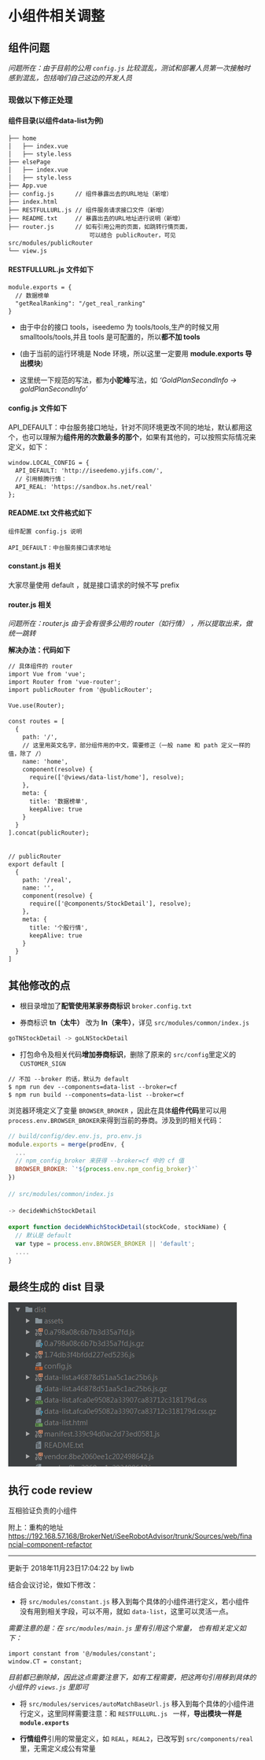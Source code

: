 # 小组件相关调整


## 组件问题

*问题所在：由于目前的公用 `config.js` 比较混乱，测试和部署人员第一次接触时感到混乱，包括咱们自己这边的开发人员*

### 现做以下修正处理

#### 组件目录(以组件data-list为例)

```
├── home
│   ├── index.vue
│   ├── style.less
├── elsePage
│   ├── index.vue
│   ├── style.less
├── App.vue
├── config.js      // 组件暴露出去的URL地址（新增）
├── index.html
├── RESTFULLURL.js // 组件服务请求接口文件（新增）
├── README.txt     // 暴露出去的URL地址进行说明（新增）
├── router.js      // 如有引用公用的页面，如跳转行情页面，
                       可以结合 publicRouter，可见 src/modules/publicRouter
└── view.js
```
#### RESTFULLURL.js 文件如下

```
module.exports = {
  // 数据榜单
  "getRealRanking": "/get_real_ranking"
}
```

- 由于中台的接口 tools，iseedemo 为 tools/tools,生产的时候又用 smalltools/tools,并且 tools 是可配置的，所以**都不加 tools**

- (由于当前的运行环境是 Node 环境，所以这里一定要用 **module.exports 导出模块**)

- 这里统一下规范的写法，都为**小驼峰**写法，如 *‘GoldPlanSecondInfo ->
goldPlanSecondInfo’*

#### config.js 文件如下

API_DEFAULT：中台服务接口地址，针对不同环境更改不同的地址，默认都用这个，也可以理解为**组件用的次数最多的那个**，如果有其他的，可以按照实际情况来定义，如下：

```
window.LOCAL_CONFIG = {
  API_DEFAULT: 'http://iseedemo.yjifs.com/',
  // 引用鲸腾行情：
  API_REAL: 'https://sandbox.hs.net/real'
};
```

#### README.txt 文件格式如下

```
组件配置 config.js 说明

API_DEFAULT：中台服务接口请求地址
```

#### constant.js 相关

大家尽量使用 default ，就是接口请求的时候不写 prefix

#### router.js 相关

*问题所在：router.js 由于会有很多公用的 router（如行情） ，所以提取出来，做统一跳转*

**解决办法：代码如下**

```
// 具体组件的 router
import Vue from 'vue';
import Router from 'vue-router';
import publicRouter from '@publicRouter';

Vue.use(Router);

const routes = [
  {
    path: '/',
    // 这里用英文名字，部分组件用的中文，需要修正（一般 name 和 path 定义一样的值，除了 /）
    name: 'home',
    component(resolve) {
      require(['@views/data-list/home'], resolve);
    },
    meta: {
      title: '数据榜单',
      keepAlive: true
    }
  }
].concat(publicRouter);


// publicRouter
export default [
  {
    path: '/real',
    name: '',
    component(resolve) {
      require(['@components/StockDetail'], resolve);
    },
    meta: {
      title: '个股行情',
      keepAlive: true
    }
  }
]
```

## 其他修改的点

- 根目录增加了**配管使用某家券商标识**
`broker.config.txt`

- 券商标识 **tn（太牛）** 改为 **ln（来牛）**，详见 `src/modules/common/index.js`

```js
goTNStockDetail -> goLNStockDetail
```

- 打包命令及相关代码**增加券商标识**，删除了原来的 `src/config`里定义的 `CUSTOMER_SIGN`

```
// 不加 --broker 的话，默认为 default
$ npm run dev --components=data-list --broker=cf
$ npm run build --components=data-list --broker=cf
```

浏览器环境定义了变量 `BROWSER_BROKER` ，因此在具体**组件代码**里可以用 `process.env.BROWSER_BROKER`来得到当前的券商。涉及到的相关代码：

```js
// build/config/dev.env.js, pro.env.js
module.exports = merge(prodEnv, {
  ...
  // npm_config_broker 来获得 --broker=cf 中的 cf 值
  BROWSER_BROKER: `'${process.env.npm_config_broker}'`
})

// src/modules/common/index.js

-> decideWhichStockDetail

export function decideWhichStockDetail(stockCode, stockName) {
  // 默认是 default
  var type = process.env.BROWSER_BROKER || 'default';
  ....
}

```
## 最终生成的 dist 目录

![pic](https://github.com/cloud-templates/blog/blob/master/images/finanical_dist.png?raw=true)

## 执行 code review

互相验证负责的小组件

附上：重构的地址 https://192.168.57.168/BrokerNet/iSeeRobotAdvisor/trunk/Sources/web/financial-component-refactor


---
更新于 2018年11月23日17:04:22 by liwb

结合会议讨论，做如下修改：

- 将 `src/modules/constant.js` 移入到每个具体的小组件进行定义，若小组件没有用到相关字段，可以不用，就如 `data-list`，这里可以灵活一点。

*需要注意的是：在 `src/modules/main.js` 里有引用这个常量， 也有相关定义如下：*

```
import constant from '@/modules/constant';
window.CT = constant;
```

*目前都已删除掉，因此这点需要注意下，如有工程需要，把这两句引用移到具体的小组件的 `views.js` 里即可*

- 将 `src/modules/services/autoMatchBaseUrl.js` 移入到每个具体的小组件进行定义，这里同样需要注意：和 `RESTFULLURL.js ` 一样，**导出模块一样是 `module.exports`**

- **行情组件**引用的常量定义，如 `REAL`，`REAL2`，已改写到 `src/components/real`里，无需定义成公有常量
